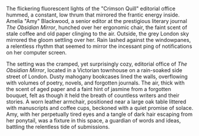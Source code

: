 The flickering fluorescent lights of the "Crimson Quill" editorial office hummed, a constant, low thrum that mirrored the frantic energy inside.  Amelia "Amy" Blackwood, a senior editor at the prestigious literary journal *The Obsidian Mirror*, hunched over her ergonomic chair, the faint scent of stale coffee and old paper clinging to the air.  Outside, the grey London sky mirrored the gloom settling over her.  Rain lashed against the windowpanes, a relentless rhythm that seemed to mirror the incessant ping of notifications on her computer screen.


The setting was the cramped, yet surprisingly cozy, editorial office of *The Obsidian Mirror*, located in a Victorian townhouse on a rain-soaked side street of London.  Dusty mahogany bookcases lined the walls, overflowing with volumes of poetry, novels, and forgotten journals.  The air, thick with the scent of aged paper and a faint hint of jasmine from a forgotten bouquet, felt as though it held the breath of countless writers and their stories.  A worn leather armchair, positioned near a large oak table littered with manuscripts and coffee cups, beckoned with a quiet promise of solace.  Amy, with her perpetually tired eyes and a tangle of dark hair escaping from her ponytail, was a fixture in this space, a guardian of words and ideas, battling the relentless tide of submissions.
